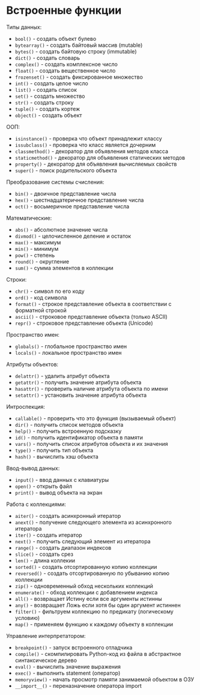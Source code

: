 # Встроенные функции

Типы данных:
- `bool()`        - создать объект булево
- `bytearray()`   - создать байтовый массив (mutable)
- `bytes()`       - создать байтовую строку (immutable)
- `dict()`        - создать словарь
- `complex()`     - создать комплексное число
- `float()`       - создать вещественное число
- `frozenset()`   - создать фиксированное множество
- `int()`         - создать целое число
- `list()`        - создать список
- `set()`         - создать множество
- `str()`         - создать строку
- `tuple()`       - создать кортеж
- `object()`      - создать объект

ООП:
- `isinstance()`      - проверка что объект принадлежит классу
- `issubclass()`      - проверка что класс является дочерним
- `classmethod()`     - декоратор для объявления методов класса
- `staticmethod()`    - декоратор для объявления статических методов
- `property()`        - декоратор для объявления вычисляемых свойств
- `super()`           - поиск родительского объекта

Преобразование системы счисления:
- `bin()`         - двоичное представление числа
- `hex()`         - шестнадцатеричное представление числа
- `oct()`         - восьмеричное представление числа

Математические:
- `abs()`         - абсолютное значение числа
- `divmod()`      - целочисленное деление и остаток
- `max()`         - максимум
- `min()`         - минимум
- `pow()`         - степень
- `round()`       - округление
- `sum()`         - сумма элементов в коллекции

Строки:
- `chr()`         - символ по его коду
- `ord()`         - код символа
- `format()`      - строкое представление объекта в соответствии с форматной строкой
- `ascii()`       - строковое представление объекта (только ASCII)
- `repr()`        - строковое представление объекта (Unicode)

Пространство имен:
- `globals()`     - глобальное пространство имен
- `locals()`      - локальное пространство имен

Атрибуты объектов:
- `delattr()`     - удалить атрибут объекта
- `getattr()`     - получить значение атрибута объекта
- `hasattr()`     - проверить наличие атрибута объекта по имени
- `setattr()`     - установить значение атрибута объекта

Интроспекция:
- `callable()`    - проверить что это функция (вызываемый объект)
- `dir()`         - получить список методов объекта
- `help()`        - получить встроенную подсказку
- `id()`          - получить идентификатор объекта в памяти
- `vars()`        - получить список атрибутов объекта и их значения
- `type()`        - получить тип объекта
- `hash()`        - вычислить хэш объекта

Ввод-вывод данных:
- `input()`       - ввод данных с клавиатуры
- `open()`        - открыть файл
- `print()`       - вывод объекта на экран

Работа с коллекциями:
- `aiter()`       - создать асинхронный итератор
- `anext()`       - получение следующего элемента из асинхронного итератора
- `iter()`        - создать итератор
- `next()`        - получить следующий элемент из итератора
- `range()`       - создать диапазон индексов
- `slice()`       - создать срез
- `len()`         - длина коллекии
- `sorted()`      - создать отсортированную копию коллекции
- `reversed()`    - создать отсортированную по убыванию копию коллекции
- `zip()`         - одновременный обход нескольких коллекций
- `enumerate()`   - обход коллекции с добавлением индекса
- `all()`         - возвращает Истину если все аргументы истинны
- `any()`         - возвращает Ложь если хотя бы один аргумент истиннен
- `filter()`      - фильтруем коллекцию по предикату (логическому условию)
- `map()`         - применяем функцию к каждому объекту в коллекции

Управление интерпретатором:
- `breakpoint()`  - запуск встроенного отладчика
- `compile()`     - скомпилировать Python-код из файла в абстрактное синтаксическое дерево
- `eval()`        - вычислить значение выражения
- `exec()`        - выполнить statement (оператор)
- `memoryview()`  - начать просмотр памяти занимаемой объектом в ОЗУ
- `__import__()`  - переназначение оператора import
